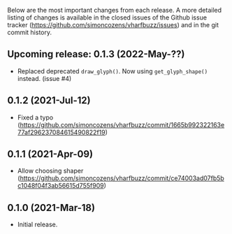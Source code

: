 Below are the most important changes from each release.
A more detailed listing of changes is available in the closed issues of the Github issue tracker (https://github.com/simoncozens/vharfbuzz/issues) and in the git commit history.


## Upcoming release: 0.1.3 (2022-May-??)
  - Replaced deprecated `draw_glyph()`. Now using `get_glyph_shape()` instead. (issue #4)


## 0.1.2 (2021-Jul-12)
  - Fixed a typo (https://github.com/simoncozens/vharfbuzz/commit/1665b992322163e77af296237084615490822f19)


## 0.1.1 (2021-Apr-09)
  - Allow choosing shaper (https://github.com/simoncozens/vharfbuzz/commit/ce74003ad07fb5bc1048f04f3ab56615d755f909)


## 0.1.0 (2021-Mar-18)
  - Initial release.
